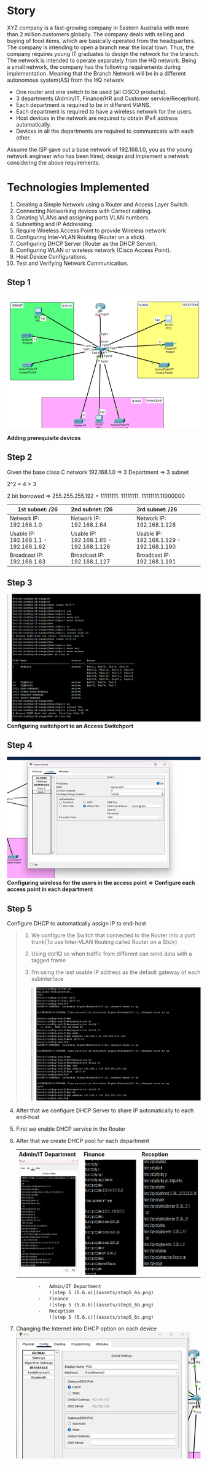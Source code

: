 # Story

XYZ company is a fast-growing company in Eastern Australia with more than 2 million customers globally. The company deals with selling and buying of food items, which are basically operated from the headquarters. The company is intending to open a branch near the local town. Thus, the company requires young IT graduates to design the network for the branch. The network is intended to operate separately from the HQ network. Being a small network, the company has the following requirements during implementation. Meaning that the Branch Network will be in a different autonomous system(AS) from the HQ network

-   One router and one switch to be used (all CISCO products).
-   3 departments (Admin/IT, Finance/HR and Customer service/Reception).
-   Each department is required to be in different VIANS.
-   Each department is required to have a wireless network for the users.
-   Host devices in the network are required to obtain IPv4 address automatically.
-   Devices in all the departments are required to communicate with each other.

Assume the ISP gave out a base network of 192.168.1.0, you as the young network engineer who has been hired, design and implement a network considering the above requirements.

# Technologies Implemented

1. Creating a Simple Network using a Router and Access Layer Switch.
2. Connecting Networking devices with Correct cabling.
3. Creating VLANs and assigning ports VLAN numbers.
4. Subnetting and IP Addressing.
5. Require Wireless Access Point to provide Wireless network
6. Configuring Inter-VLAN Routing (Router on a stick).
7. Configuring DHCP Server (Router as the DHCP Server).
8. Configuring WLAN or wireless network (Cisco Access Point).
9. Host Device Configurations.
10. Test and Verifying Network Communication.

## Step 1

![step 1](assets/step1.png)

**Adding prerequisite devices**

## Step 2

Given the base class C network 192.168.1.0 => 3 Department => 3 subnet

2^2 = 4 > 3

2 bit borrowed => 255.255.255.192 = 11111111. 11111111. 11111111.11000000

| 1st subnet: /26                       | 2nd subnet: /26                         | 3rd subnet: /26                          |
| ------------------------------------- | :-------------------------------------- | :--------------------------------------- |
| Network IP: 192.168.1.0               | Network IP: 192.168.1.64                | Network IP: 192.168.1.128                |
| Usable IP: 192.168.1.1 - 192.168.1.62 | Usable IP: 192.168.1.65 - 192.168.1.126 | Usable IP: 192.168.1.129 - 192.168.1.190 |
| Broadcast IP: 192.168.1.63            | Broadcast IP: 192.168.1.127             | Broadcast IP: 192.168.1.191              |

## Step 3

![step 3](assets/step3.png)
**Configuring switchport to an Access Switchport**

## Step 4

![step 4](assets/step4.png)
**Configuring wireless for the users in the access point => Configure each access point in each department**

## Step 5

Configure DHCP to automatically assign IP to end-host

> 1.  We configure the Switch that connected to the Router into a port trunk(To use Inter-VLAN Routing called Router on a Stick)
> <!-- TODO: PIC Step 5.1 -->
>
> 2.  Using dot1Q so when traffic from different can send data with a tagged frame
>
> 3.  I’m using the last usable IP address as the default gateway of each subinterface
>
>     ![step 5 (5.1-5.3)](assets/step5_1to3.png)

4.  After that we configure DHCP Server to share IP automatically to each end-host
5.  First we enable DHCP service in the Router
6.  After that we create DHCP pool for each department
       <table>
        <tr>
            <th>Admin/IT Department</th>
            <th>Finance</th>
            <th>Reception</th>
        </tr>
        <tr>
            <td>
                <img
                    src="/assets/step5_6a.png"
                    alt="step 5 (5.6.a)"
                    width="300"
                    height="300"
                />
            </td>
            <td>
                <img
                    src="/assets/step5_6b.png"
                    alt="step 5 (5.6.a)"
                    width="300"
                    height="300"
                />
            </td>
            <td>
                <img
                    src="/assets/step5_6c.png"
                    alt="step 5 (5.6.a)"
                    width="300"
                    height="300"
                />
            </td>
        </tr>
    </table>

                -   Admin/IT Department
                    ![step 5 (5.6.a)](assets/step5_6a.png)
                -   Finance
                    ![step 5 (5.6.b)](assets/step5_6b.png)
                -   Reception
                    ![step 5 (5.6.c)](assets/step5_6c.png)

7.  Changing the Internet into DHCP option on each device
    ![step 5 (5.7)](assets/step5_7.png)
